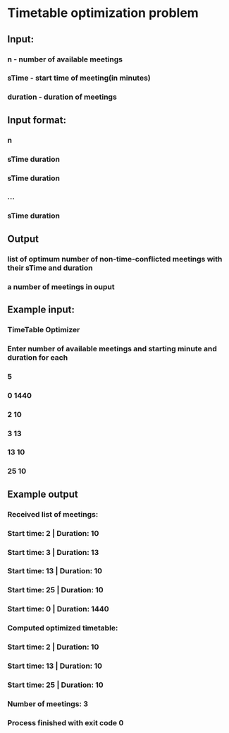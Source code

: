 # Timetable optimization problem
## Input:
### n - number of available meetings
### sTime - start time of meeting(in minutes)
### duration - duration of meetings
###
## Input format:
### n
### sTime duration
### sTime duration
### ...
### sTime duration
###
## Output
### list of optimum number of non-time-conflicted meetings with their sTime and duration
### a number of meetings in ouput
###
## Example input:
### TimeTable Optimizer
### Enter number of available meetings and starting minute and duration for each
### 5
### 0 1440
### 2 10
### 3 13
### 13 10
### 25 10
###
## Example output
### Received list of meetings: 
### Start time: 2 | Duration: 10
### Start time: 3 | Duration: 13
### Start time: 13 | Duration: 10
### Start time: 25 | Duration: 10
### Start time: 0 | Duration: 1440
###
### Computed optimized timetable: 
### Start time: 2 | Duration: 10
### Start time: 13 | Duration: 10
### Start time: 25 | Duration: 10
###
### Number of meetings: 3
  
### Process finished with exit code 0
